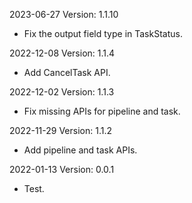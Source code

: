 2023-06-27 Version: 1.1.10
- Fix the output field type in TaskStatus.

2022-12-08 Version: 1.1.4
- Add CancelTask API.

2022-12-02 Version: 1.1.3
- Fix missing APIs for pipeline and task.

2022-11-29 Version: 1.1.2
- Add pipeline and task APIs.

2022-01-13 Version: 0.0.1
- Test.

